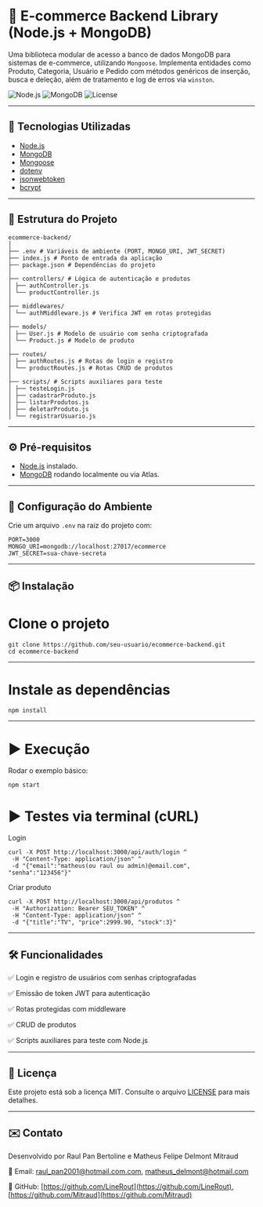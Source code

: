 # 🛒 E-commerce Backend Library (Node.js + MongoDB)

Uma biblioteca modular de acesso a banco de dados MongoDB para sistemas de e-commerce, utilizando `Mongoose`. Implementa entidades como Produto, Categoria, Usuário e Pedido com métodos genéricos de inserção, busca e deleção, além de tratamento e log de erros via `winston`.

![Node.js](https://img.shields.io/badge/Node.js-18.x-green.svg)
![MongoDB](https://img.shields.io/badge/MongoDB-%23A6E22E?logo=mongodb&logoColor=white)
![License](https://img.shields.io/badge/license-MIT-blue.svg)

---

## 🚀 Tecnologias Utilizadas

- [Node.js](https://nodejs.org/)
- [MongoDB](https://www.mongodb.com/)
- [Mongoose](https://mongoosejs.com/)
- [dotenv](https://github.com/motdotla/dotenv)
- [jsonwebtoken](https://github.com/auth0/node-jsonwebtoken)
- [bcrypt](https://github.com/kelektiv/node.bcrypt.js)

---

## 📁 Estrutura do Projeto
```
ecommerce-backend/
│
├── .env # Variáveis de ambiente (PORT, MONGO_URI, JWT_SECRET)
├── index.js # Ponto de entrada da aplicação
├── package.json # Dependências do projeto
│
├── controllers/ # Lógica de autenticação e produtos
│ ├── authController.js
│ └── productController.js
│
├── middlewares/
│ └── authMiddleware.js # Verifica JWT em rotas protegidas
│
├── models/
│ ├── User.js # Modelo de usuário com senha criptografada
│ └── Product.js # Modelo de produto
│
├── routes/
│ ├── authRoutes.js # Rotas de login e registro
│ └── productRoutes.js # Rotas CRUD de produtos
│
├── scripts/ # Scripts auxiliares para teste
│ ├── testeLogin.js
│ ├── cadastrarProduto.js
│ ├── listarProdutos.js
│ ├── deletarProduto.js
│ └── registrarUsuario.js
```
---

## :gear: Pré-requisitos

- [Node.js](https://nodejs.org/en/) instalado.
- [MongoDB](https://www.mongodb.com/) rodando localmente ou via Atlas.

---

## :wrench: Configuração do Ambiente

Crie um arquivo `.env` na raiz do projeto com:

```env
PORT=3000
MONGO_URI=mongodb://localhost:27017/ecommerce
JWT_SECRET=sua-chave-secreta
```
---
## 📦 Instalação

# Clone o projeto
```
git clone https://github.com/seu-usuario/ecommerce-backend.git
cd ecommerce-backend
```
---
# Instale as dependências
```
npm install
```
---

# ▶ Execução
Rodar o exemplo básico:
```
npm start
```
# ▶ Testes via terminal (cURL)

Login
```
curl -X POST http://localhost:3000/api/auth/login ^
 -H "Content-Type: application/json" ^
 -d "{"email":"matheus(ou raul ou admin)@email.com", "senha":"123456"}"
```
Criar produto
```
curl -X POST http://localhost:3000/api/produtos ^
 -H "Authorization: Bearer SEU_TOKEN" ^
 -H "Content-Type: application/json" ^
 -d "{"title":"TV", "price":2999.90, "stock":3}"
```
---


## 🛠 Funcionalidades
✅ Login e registro de usuários com senhas criptografadas

✅ Emissão de token JWT para autenticação

✅ Rotas protegidas com middleware

✅ CRUD de produtos

✅ Scripts auxiliares para teste com Node.js

---
## 📝 Licença
Este projeto está sob a licença MIT. Consulte o arquivo [LICENSE](https://opensource.org/licenses/MIT) para mais detalhes.

---
## ✉️ Contato
Desenvolvido por Raul Pan Bertoline e Matheus Felipe Delmont Mitraud

📧 Email: [raul_pan2001@hotmail.com.com](raul_pan2001@hotmail.com.com), [matheus_delmont@hotmail.com](matheus_delmont@hotmail.com) 

🔗 GitHub: [https://github.com/LineRout](https://github.com/LineRout), [https://github.com/Mitraud](https://github.com/Mitraud)
